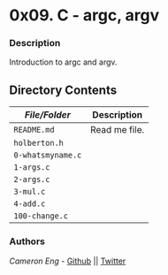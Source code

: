# 0x09. C - argc, argv
### Description
Introduction to argc and argv.

## Directory Contents

|   ***File/Folder***    |  **Description**                       |
|---------------|---------------------------------------|
| `README.md` |  Read me file. |
| `holberton.h` |  |
| `0-whatsmyname.c` |  |
| `1-args.c` |  |
| `2-args.c` |  |
| `3-mul.c` |  |
| `4-add.c` |  |
| `100-change.c` |  |

### Authors
*Cameron Eng* - [Github](https://github.com/c_eng/) || [Twitter](https://twitter.com/c33Eng)
